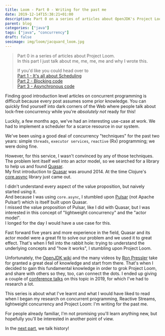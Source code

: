 ```yaml
---
title: Loom - Part 0 - Writing for the past me
date: 2019-12-14T15:38:21+01:00
description: Part 0 on a series of articles about OpenJDK's Project Loom
parent: blog
categories: ["java"]
tags: ["java", "concurrency"]
draft: false
seoimage: img/loom/jacquard_loom.jpg
---
```


> Part 0 in a series of articles about Project Loom.  
> In this part I just talk about me, me, me, me and why I wrote this.
>
> If you'd like you could head over to  
> [Part 1 - It's all about Scheduling][part-1]  
> [Part 2 - Blocking code][part-2]  
> [Part 3 - Asynchronous code][part-3]  

Finding good introduction level articles on concurrent programming is difficult because every post assumes
some prior knowledge. You can quickly find yourself into dark corners of the Web where people talk about lock-free
concurrency while you're _absolutely not_ ready for this!

Luckily, a few months ago, we've had an interesting use-case at work. We had to implement a scheduler for a scarce
resource in our system.

We've been using a good deal of concurrency "techniques" for the past two years: simple `threads`,
`executor services`, `reactive` (Rx) programming; we were doing fine.

However, for this service, I wasn't convinced by any of those techniques. The problem lent itself well into an actor
model, so we searched for a library to help us and found [Quasar].  
My first introduction to [Quasar] was around 2014. At the time Clojure's [core.async] library just came out.

I didn't understand every aspect of the value proposition, but naively started using it.  
And because I was using `core.async`, I stumbled upon [Pulsar] (not Apache Pulsar!) which is itself built upon Quasar.  
I missed the value proposition of Pulsar, like I did with Quasar, but I was interested
in this concept of "lightweight concurrency" and the "actor model".  
I longed for the day I would have a use case for this.

Fast forward five years and more experience in the field, Quasar and its actor model were
a great fit to solve our problem and we used it to great effect. That's when I fell into the rabbit hole: trying to
understand the underlying concepts and "how it works", I stumbling upon Project Loom.

Unfortunately, the [OpenJDK wiki][wiki] and the many videos by [Ron Pressler] take for granted a great deal of
knowledge and start from there. That's when I decided to gain this fundamental knowledge in order to grok
Project Loom, and share with others so they, too, can connect the dots. I ended up giving a couple of [conference talks][talks]
on this topic in 2019, for which I've had to research a lot.

This series is about what I've learnt and what I would have liked to read when I began my research on concurrent
programming, Reactive Streams, lightweight concurrency and Project Loom: I'm writing for the past me.

For people already familiar, I'm not promising you'll learn anything new, but hopefully you'll be interested in
another point of view.

In the [next part][part-1], we talk history!

[part-1]: ../loom-part-1-scheduling
[part-2]: ../loom-part-2-blocking
[part-3]: ../loom-part-3-async
[Quasar]: https://docs.paralleluniverse.co/quasar/
[Clojure]: https://clojure.org/
[core.async]: https://clojure.org/news/2013/06/28/clojure-clore-async-channels
[Pulsar]: https://docs.paralleluniverse.co/pulsar/
[puniverse]: http://www.paralleluniverse.co/
[talks]: https://talks.arnaudbos.com/
[Ron Pressler]: https://twitter.com/pressron
[wiki]: https://wiki.openjdk.java.net/display/loom/Main